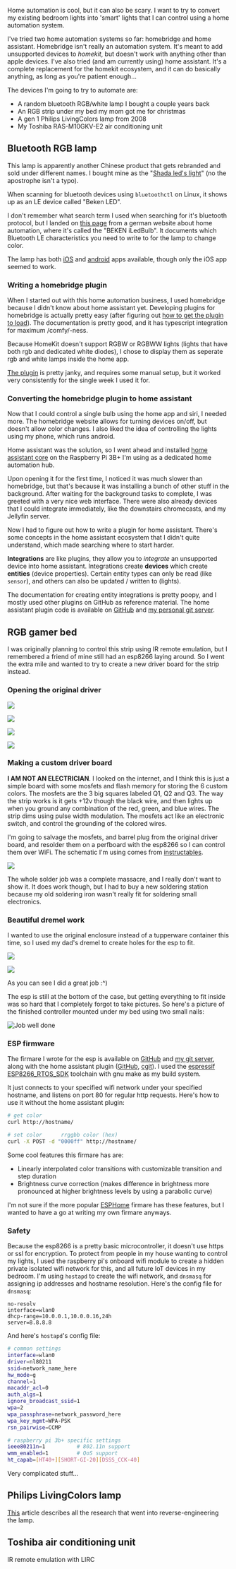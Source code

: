 [meta]: <title> (My home automation adventure)
[meta]: <subtitle> (How to make your house a shitty utopia)
[meta]: <author> (Loek)
[meta]: <date> (August 17 2021)
[meta]: <tags> (home automation, raspberry pi, esp8266, cc2500, microcontrollers, software, hardware, hacking)
[meta]: <cover> (/img/homeauto.png)

Home automation is cool, but it can also be scary. I want to try to convert my
existing bedroom lights into 'smart' lights that I can control using a home
automation system.

I've tried two home automation systems so far: homebridge and home assistant.
Homebridge isn't really an automation system. It's meant to add unsupported
devices to *homekit*, but doesn't work with anything other than apple devices.
I've also tried (and am currently using) home assistant.  It's a complete
replacement for the homekit ecosystem, and it can do basically anything, as
long as you're patient enough...

The devices I'm going to try to automate are:

- A random bluetooth RGB/white lamp I bought a couple years back
- An RGB strip under my bed my mom got me for christmas
- A gen 1 Philips LivingColors lamp from 2008
- My Toshiba RAS-M10GKV-E2 air conditioning unit

## Bluetooth RGB lamp

This lamp is apparently another Chinese product that gets rebranded and sold
under different names. I bought mine as the "[Shada led's
light](http://leds-lightpro.com/node/4368)" (no the apostrophe isn't a typo).

When scanning for bluetooth devices using `bluetoothctl` on Linux, it shows up
as an LE device called "Beken LED".

I don't remember what search term I used when searching for it's bluetooth
protocol, but I landed on [this page](https://wiki.fhem.de/wiki/BEKEN_iLedBlub)
from a german website about home automation, where it's called the "BEKEN
iLedBulb". It documents which Bluetooth LE characteristics you need to write to
for the lamp to change color.

The lamp has both [iOS](https://apps.apple.com/us/app/leds-light/id1058642950)
and
[android](https://play.google.com/store/apps/details?id=com.shada.ledslight&hl=en_US&gl=US)
apps available, though only the iOS app seemed to work.

### Writing a homebridge plugin

When I started out with this home automation business, I used homebridge
because I didn't know about home assistant yet. Developing plugins for
homebridge is actually pretty easy (after figuring out [how to get the plugin
to load](https://github.com/homebridge/homebridge/issues/2958)). The
documentation is pretty good, and it has typescript integration for maximum
/comfy/-ness.

Because HomeKit doesn't support RGBW or RGBWW lights (lights that have both rgb
and dedicated white diodes), I chose to display them as seperate rgb and white
lamps inside the home app.

[The plugin](https://www.npmjs.com/package/homebridge-beken) is pretty janky,
and requires some manual setup, but it worked very consistently for the single
week I used it for.

### Converting the homebridge plugin to home assistant

Now that I could control a single bulb using the home app and siri, I needed
more. The homebridge website allows for turning devices on/off, but doesn't
allow color changes. I also liked the idea of controlling the lights using my
phone, which runs android.

Home assistant was the solution, so I went ahead and installed [home assistant
core](https://www.home-assistant.io/installation/linux#install-home-assistant-core)
on the Raspberry Pi 3B+ I'm using as a dedicated home automation hub.

Upon opening it for the first time, I noticed it was much slower than
homebridge, but that's because it was installing a bunch of other stuff in the
background. After waiting for the background tasks to complete, I was greeted
with a very nice web interface. There were also already devices that I could
integrate immediately, like the downstairs chromecasts, and my Jellyfin server.

Now I had to figure out how to write a plugin for home assistant. There's some
concepts in the home assistant ecosystem that I didn't quite understand, which
made searching where to start harder. 

**Integrations** are like plugins, they allow you to *integrate* an unsupported
device into home assistant. Integrations create **devices** which create
**entities** (device properties). Certain entity types can only be read (like
`sensor`), and others can also be updated / written to (lights).

The documentation for creating entity integrations is pretty poopy, and I
mostly used other plugins on GitHub as reference material. The home assistant
plugin code is available on
[GitHub](https://github.com/lonkaars/homeassistant-beken) and [my personal git
server](https://git.pipeframe.xyz/lonkaars/homeassistant-beken/about).

## RGB gamer bed

I was originally planning to control this strip using IR remote emulation, but
I remembered a friend of mine still had an esp8266 laying around. So I went the
extra mile and wanted to try to create a new driver board for the strip
instead.

### Opening the original driver

![](/img/homeauto/controller_original.jpg)

![](/img/homeauto/opening_controller.jpg)

![](/img/homeauto/open_controller.jpg)

![](/img/homeauto/controller_board.jpg)

### Making a custom driver board

**I AM NOT AN ELECTRICIAN**. I looked on the internet, and I think this is just
a simple board with some mosfets and flash memory for storing the 6 custom
colors. The mosfets are the 3 big squares labeled Q1, Q2 and Q3. The way the
strip works is it gets +12v though the black wire, and then lights up when you
ground any combination of the red, green, and blue wires. The strip dims using
pulse width modulation. The mosfets act like an electronic switch, and control
the grounding of the colored wires.

I'm going to salvage the mosfets, and barrel plug from the original driver
board, and resolder them on a perfboard with the esp8266 so I can control them
over WiFi. The schematic I'm using comes from
[instructables](https://www.instructables.com/WiFi-Controlled-RGB-LED-Strip-With-ESP8266/).

![](/img/homeauto/schematic.png)

The whole solder job was a complete massacre, and I really don't want to show
it. It does work though, but I had to buy a new soldering station because my
old soldering iron wasn't really fit for soldering small electronics.

### Beautiful dremel work

I wanted to use the original enclosure instead of a tupperware container this
time, so I used my dad's dremel to create holes for the esp to fit.

![](/img/homeauto/shittydremel.png)

![](/img/homeauto/espfit.png)

As you can see I did a great job :^)

The esp is still at the bottom of the case, but getting everything to fit
inside was so hard that I completely forgot to take pictures. So here's a
picture of the finished controller mounted under my bed using two small nails:

![Job well done](/img/homeauto/finishedcontroller.png)

### ESP firmware

The firmare I wrote for the esp is available on
[GitHub](https://github.com/lonkaars/esp8266-rgbstrip) and [my git
server](https://git.pipeframe.xyz/lonkaars/esp8266-rgbstrip/about), along with
the home assistant plugin
([GitHub](https://github.com/lonkaars/hass-esp8266-rgbstrip),
[cgit](https://git.pipeframe.xyz/lonkaars/hass-esp8266-rgbstrip/about)). I used
the [espressif ESP8266_RTOS_SDK](https://github.com/espressif/ESP8266_RTOS_SDK)
toolchain with gnu make as my build system.

It just connects to your specified wifi network under your specified hostname,
and listens on port 80 for regular http requests. Here's how to use it without
the home assistant plugin:

```bash
# get color
curl http://hostname/

# set color      rrggbb color (hex)
curl -X POST -d "0000ff" http://hostname/
```

Some cool features this firmare has are:

- Linearly interpolated color transitions with customizable transition and step
	duration
- Brightness curve correction (makes difference in brightness more pronounced
	at higher brightness levels by using a parabolic curve)

I'm not sure if the more popular [ESPHome](https://esphome.io/) firmare has
these features, but I wanted to have a go at writing my own firmare anyways.

### Safety

Because the esp8266 is a pretty basic microcontroller, it doesn't use https or
ssl for encryption. To protect from people in my house wanting to control my
lights, I used the raspberry pi's onboard wifi module to create a hidden
private isolated wifi network for this, and all future IoT devices in my
bedroom. I'm using `hostapd` to create the wifi network, and `dnsmasq` for
assigning ip addresses and hostname resolution. Here's the config file for
`dnsmasq`:

```
no-resolv
interface=wlan0
dhcp-range=10.0.0.1,10.0.0.16,24h
server=8.8.8.8
```

And here's `hostapd`'s config file:

```bash
# common settings
interface=wlan0
driver=nl80211
ssid=network_name_here
hw_mode=g
channel=1
macaddr_acl=0
auth_algs=1
ignore_broadcast_ssid=1
wpa=2
wpa_passphrase=network_password_here
wpa_key_mgmt=WPA-PSK
rsn_pairwise=CCMP

# raspberry pi 3b+ specific settings
ieee80211n=1          # 802.11n support
wmm_enabled=1         # QoS support
ht_capab=[HT40+][SHORT-GI-20][DSSS_CCK-40]
```

Very complicated stuff...

## Philips LivingColors lamp

[This](http://www.knutsel.org/2009/01/01/livingcolors-1st-generation/) article
describes all the research that went into reverse-engineering the lamp.

## Toshiba air conditioning unit

IR remote emulation with LIRC

